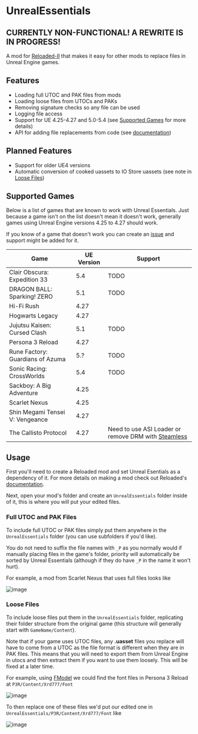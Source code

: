 # UnrealEssentials
## CURRENTLY NON-FUNCTIONAL! A REWRITE IS IN PROGRESS!

A mod for [Reloaded-II](https://reloaded-project.github.io/Reloaded-II/) that makes it easy for other mods to replace files in Unreal Engine games.

## Features
- Loading full UTOC and PAK files from mods
- Loading loose files from UTOCs and PAKs
- Removing signature checks so any file can be used
- Logging file access
- Support for UE 4.25-4.27 and 5.0-5.4 (see [Supported Games](#supported-games) for more details)
- API for adding file replacements from code (see [documentation](/UnrealEssentials.Interfaces/README.md))

## Planned Features
- Support for older UE4 versions
- Automatic conversion of cooked uassets to IO Store uassets (see note in [Loose Files](#loose-files))

## Supported Games
Below is a list of games that are known to work with Unreal Essentials. Just because a game isn't on the list doesn't mean it doesn't work, generally games using Unreal Engine versions 4.25 to 4.27 should work.

If you know of a game that doesn't work you can create an [issue](https://github.com/AnimatedSwine37/UnrealEssentials/issues) and support might be added for it.

| Game       | UE Version | Support      |
|------------|-|------------|
| Clair Obscura: Expedition 33 | 5.4 | TODO
| DRAGON BALL: Sparking! ZERO | 5.1 | TODO
| Hi-Fi Rush       | 4.27 |  |
| Hogwarts Legacy  | 4.27 |
| Jujutsu Kaisen: Cursed Clash | 5.1 | TODO
| Persona 3 Reload | 4.27 |
| Rune Factory: Guardians of Azuma | 5.? | TODO
| Sonic Racing: CrossWorlds | 5.4 | TODO
| Sackboy: A Big Adventure | 4.25 |
| Scarlet Nexus | 4.25 |
| Shin Megami Tensei V: Vengeance | 4.27 |
| The Callisto Protocol | 4.27 | Need to use ASI Loader or remove DRM with [Steamless](https://github.com/atom0s/Steamless/) |

## Usage
First you'll need to create a Reloaded mod and set Unreal Esentials as a dependency of it. For more details on making a mod check out Reloaded's [documentation](https://reloaded-project.github.io/Reloaded-II/CreatingMods/).

Next, open your mod's folder and create an `UnrealEssentials` folder inside of it, this is where you will put your edited files. 

### Full UTOC and PAK Files
To include full UTOC or PAK files simply put them anywhere in the `UnrealEssentials` folder (you can use subfolders if you'd like). 

You do not need to suffix the file names with `_P` as you normally would if manually placing files in the game's folder, priority will automatically be sorted by Unreal Essentials (although if they do have `_P` in the name it won't hurt).

For example, a mod from Scarlet Nexus that uses full files looks like

![image](https://github.com/AnimatedSwine37/UnrealEssentials/assets/24914353/54d8bb20-c2d1-4f91-a653-9ca2bb59c6c7)

### Loose Files
To include loose files put them in the `UnrealEssentials` folder, replicating their folder structure from the original game (this structure will generally start with `GameName/Content`).

Note that if your game uses UTOC files, any **.uasset** files you replace will have to come from a UTOC as the file format is different when they are in PAK files. This means that you will need to export them from Unreal Engine in utocs and then extract them if you want to use them loosely. This will be fixed at a later time.

For example, using [FModel](https://github.com/4sval/FModel) we could find the font files in Persona 3 Reload at `P3R/Content/Xrd777/Font`

![image](https://github.com/AnimatedSwine37/UnrealEssentials/assets/24914353/53544a0d-b41c-4aff-afa5-4aa621f462ba)

To then replace one of these files we'd put our edited one in `UnrealEssentials/P3R/Content/Xrd777/Font` like

![image](https://github.com/AnimatedSwine37/UnrealEssentials/assets/24914353/3c25cb0f-c44d-4304-90fa-e71457eb6b45)
